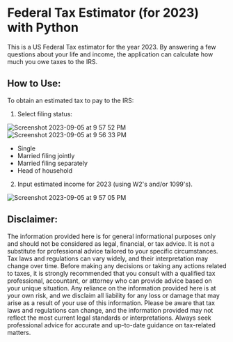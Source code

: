 # Federal Tax Estimator (for 2023) with Python
This is a US Federal Tax estimator for the year 2023. By answering a few questions about your life and income, the application can calculate how much you owe taxes to the IRS.

## How to Use:
To obtain an estimated tax to pay to the IRS: 

1. Select filing status:

![Screenshot 2023-09-05 at 9 57 52 PM](https://github.com/jiayuezhang84/2023Federal_TAX_ESTIMATOR/assets/58899463/051a6d95-a03f-4d73-af42-652799db3d4f)
![Screenshot 2023-09-05 at 9 56 33 PM](https://github.com/jiayuezhang84/2023Federal_TAX_ESTIMATOR/assets/58899463/467d4428-35fe-4251-b3db-f148d64acf6e)

 - Single
 - Married filing jointly
 - Married filing separately
 - Head of household

2. Input estimated income for 2023 (using W2's and/or 1099's).

![Screenshot 2023-09-05 at 9 57 05 PM](https://github.com/jiayuezhang84/2023Federal_TAX_ESTIMATOR/assets/58899463/f2c3d65f-fc7c-4dd2-8155-1dae12797044)

## Disclaimer:
The information provided here is for general informational purposes only and should not be considered as legal, financial, or tax advice. It is not a substitute for professional advice tailored to your specific circumstances. Tax laws and regulations can vary widely, and their interpretation may change over time. Before making any decisions or taking any actions related to taxes, it is strongly recommended that you consult with a qualified tax professional, accountant, or attorney who can provide advice based on your unique situation. Any reliance on the information provided here is at your own risk, and we disclaim all liability for any loss or damage that may arise as a result of your use of this information. Please be aware that tax laws and regulations can change, and the information provided may not reflect the most current legal standards or interpretations. Always seek professional advice for accurate and up-to-date guidance on tax-related matters.

